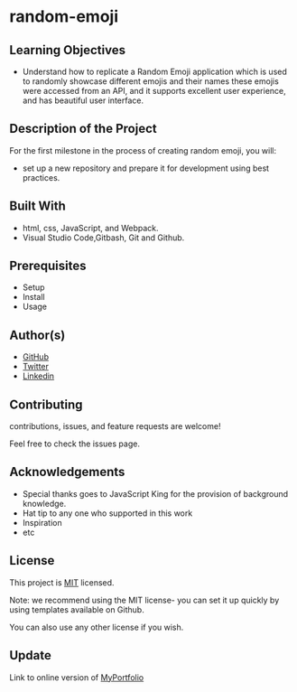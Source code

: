 # random-emoji

## Learning Objectives
- Understand how to replicate a Random Emoji application which is used to randomly showcase different emojis and their names these emojis were accessed from an API, and it supports excellent user experience, and has beautiful user interface.

## Description of the Project
For the first milestone in the process of creating random emoji, you will:
- set up a new repository and prepare it for development using best practices.

## Built With 
- html, css, JavaScript, and Webpack.
- Visual Studio Code,Gitbash, Git and Github.

## Prerequisites
- Setup
- Install
- Usage

## Author(s)
- [GitHub](https://github.com/lugard1)
- [Twitter](https://twitter.com/Dsn3kings)
- [Linkedin](https://www.linkedin.com/in/lugard-agu-45bb05b6)

## Contributing
contributions, issues, and feature requests are welcome!

Feel free to check the issues page.

## Acknowledgements
- Special thanks goes to JavaScript King for the provision of background knowledge.
- Hat tip to any one who supported in this work
- Inspiration
- etc

## License
This project is [MIT](LICENSE) licensed.

Note: we recommend using the MIT license- you can set it up quickly by using templates available on Github.

You can also use any other license if you wish.

## Update
Link to online version of [MyPortfolio](https://lugard1.github.io/myportfolio2/)

